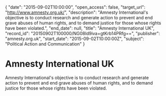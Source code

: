 {
  "date": "2015-09-02T10:00:00", 
  "open_access": false, 
  "target_url": "http://www.amnesty.org.uk/", 
  "description": "Amnesty International's objective is to conduct research and generate action to prevent and end grave abuses of human rights, and to demand justice for those whose rights have been violated.", 
  "end_date": null, 
  "title": "Amnesty International UK", 
  "record_id": "20150902T100000/NG08ld9iva+gtKrb14PRfg==", 
  "publisher": "amnesty.org.uk", 
  "start_date": "2015-09-02T10:00:00Z", 
  "subject": "Political Action and Communication"
}

# Amnesty International UK

Amnesty International's objective is to conduct research and generate action to prevent and end grave abuses of human rights, and to demand justice for those whose rights have been violated.